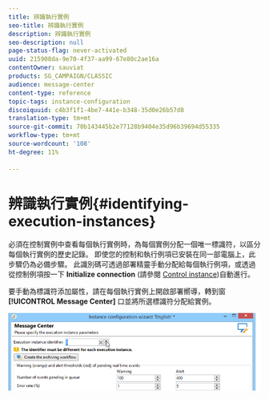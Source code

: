 ```yaml
---
title: 辨識執行實例
seo-title: 辨識執行實例
description: 辨識執行實例
seo-description: null
page-status-flag: never-activated
uuid: 215908da-9e70-4f37-aa99-67e80c2ae16a
contentOwner: sauviat
products: SG_CAMPAIGN/CLASSIC
audience: message-center
content-type: reference
topic-tags: instance-configuration
discoiquuid: c4b3f1f1-4be7-441e-b348-35d0e26b57d8
translation-type: tm+mt
source-git-commit: 70b143445b2e77128b9404e35d96b39694d55335
workflow-type: tm+mt
source-wordcount: '108'
ht-degree: 11%

---
```



# 辨識執行實例{#identifying-execution-instances}

必須在控制實例中查看每個執行實例時，為每個實例分配一個唯一標識符，以區分每個執行實例的歷史記錄。 即使您的控制和執行例項已安裝在同一部電腦上，此步驟仍為必備步驟。 此識別碼可透過部署精靈手動分配給每個執行例項，或透過從控制例項按一下 **Initialize connection** (請參閱 [Control instance](../../message-center/using/creating-a-shared-connection.md#control-instance))自動進行。

要手動為標識符添加屬性，請在每個執行實例上開啟部署嚮導，轉到窗 **[!UICONTROL Message Center]** 口並將所選標識符分配給實例。

![](assets/messagecenter_id_execinstance_001.png)

